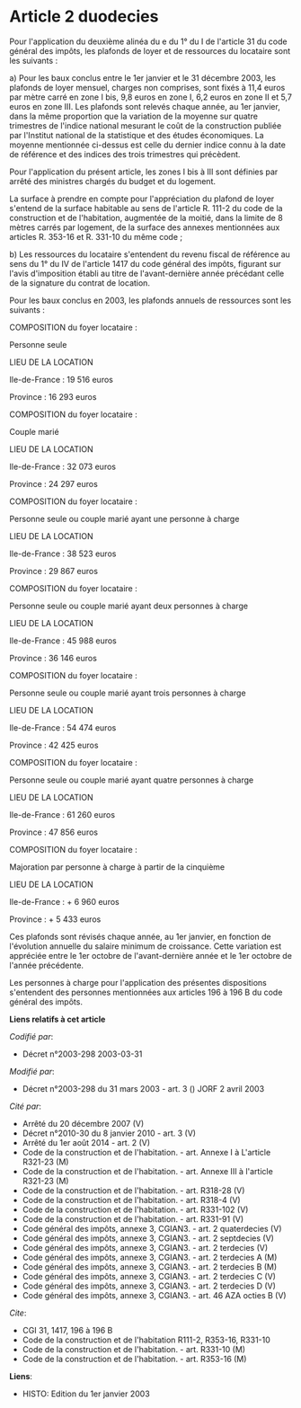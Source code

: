 # Article 2 duodecies

Pour l'application du deuxième alinéa du e du 1° du I de l'article 31 du code général des impôts, les plafonds de loyer et de
ressources du locataire sont les suivants :

a) Pour les baux conclus entre le 1er janvier et le 31 décembre 2003, les plafonds de loyer mensuel, charges non comprises,
sont fixés à 11,4 euros par mètre carré en zone I bis, 9,8 euros en zone I, 6,2 euros en zone II et 5,7 euros en zone III.
Les plafonds sont relevés chaque année, au 1er janvier, dans la même proportion que la variation de la moyenne sur quatre
trimestres de l'indice national mesurant le coût de la construction publiée par l'Institut national de la statistique et des
études économiques. La moyenne mentionnée ci-dessus est celle du dernier indice connu à la date de référence et des indices
des trois trimestres qui précèdent.

Pour l'application du présent article, les zones I bis à III sont définies par arrêté des ministres chargés du budget et du
logement.

La surface à prendre en compte pour l'appréciation du plafond de loyer s'entend de la surface habitable au sens de l'article
R. 111-2 du code de la construction et de l'habitation, augmentée de la moitié, dans la limite de 8 mètres carrés par
logement, de la surface des annexes mentionnées aux articles R. 353-16 et R. 331-10 du même code ;

b) Les ressources du locataire s'entendent du revenu fiscal de référence au sens du 1° du IV de l'article 1417 du code
général des impôts, figurant sur l'avis d'imposition établi au titre de l'avant-dernière année précédant celle de la
signature du contrat de location.

Pour les baux conclus en 2003, les plafonds annuels de ressources sont les suivants :

COMPOSITION du foyer locataire :

Personne seule

LIEU DE LA LOCATION

Ile-de-France : 19 516 euros

Province : 16 293 euros

COMPOSITION du foyer locataire :

Couple marié

LIEU DE LA LOCATION

Ile-de-France : 32 073 euros

Province : 24 297 euros

COMPOSITION du foyer locataire :

Personne seule ou couple marié ayant une personne à charge

LIEU DE LA LOCATION

Ile-de-France : 38 523 euros

Province : 29 867 euros

COMPOSITION du foyer locataire :

Personne seule ou couple marié ayant deux personnes à charge

LIEU DE LA LOCATION

Ile-de-France : 45 988 euros

Province : 36 146 euros

COMPOSITION du foyer locataire :

Personne seule ou couple marié ayant trois personnes à charge

LIEU DE LA LOCATION

Ile-de-France : 54 474 euros

Province : 42 425 euros

COMPOSITION du foyer locataire :

Personne seule ou couple marié ayant quatre personnes à charge

LIEU DE LA LOCATION

Ile-de-France : 61 260 euros

Province : 47 856 euros

COMPOSITION du foyer locataire :

Majoration par personne à charge à partir de la cinquième

LIEU DE LA LOCATION

Ile-de-France : + 6 960 euros

Province : + 5 433 euros

Ces plafonds sont révisés chaque année, au 1er janvier, en fonction de l'évolution annuelle du salaire minimum de croissance.
Cette variation est appréciée entre le 1er octobre de l'avant-dernière année et le 1er octobre de l'année précédente.

Les personnes à charge pour l'application des présentes dispositions s'entendent des personnes mentionnées aux articles 196 à
196 B du code général des impôts.

**Liens relatifs à cet article**

_Codifié par_:

  - Décret n°2003-298 2003-03-31

_Modifié par_:

  - Décret n°2003-298 du 31 mars 2003 - art. 3 () JORF 2 avril 2003

_Cité par_:

  - Arrêté du 20 décembre 2007 (V)
  - Décret n°2010-30 du 8 janvier 2010 - art. 3 (V)
  - Arrêté du 1er août 2014 - art. 2 (V)
  - Code de la construction et de l'habitation. - art. Annexe I à L'article R321-23 (M)
  - Code de la construction et de l'habitation. - art. Annexe III à l'article R321-23 (M)
  - Code de la construction et de l'habitation. - art. R318-28 (V)
  - Code de la construction et de l'habitation. - art. R318-4 (V)
  - Code de la construction et de l'habitation. - art. R331-102 (V)
  - Code de la construction et de l'habitation. - art. R331-91 (V)
  - Code général des impôts, annexe 3, CGIAN3. - art. 2 quaterdecies (V)
  - Code général des impôts, annexe 3, CGIAN3. - art. 2 septdecies (V)
  - Code général des impôts, annexe 3, CGIAN3. - art. 2 terdecies (V)
  - Code général des impôts, annexe 3, CGIAN3. - art. 2 terdecies A (M)
  - Code général des impôts, annexe 3, CGIAN3. - art. 2 terdecies B (M)
  - Code général des impôts, annexe 3, CGIAN3. - art. 2 terdecies C (V)
  - Code général des impôts, annexe 3, CGIAN3. - art. 2 terdecies D (V)
  - Code général des impôts, annexe 3, CGIAN3. - art. 46 AZA octies B (V)

_Cite_:

  - CGI 31, 1417, 196 à 196 B
  - Code de la construction et de l'habitation R111-2, R353-16, R331-10
  - Code de la construction et de l'habitation. - art. R331-10 (M)
  - Code de la construction et de l'habitation. - art. R353-16 (M)

**Liens**:

  - HISTO: Edition du 1er janvier 2003
